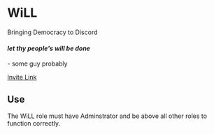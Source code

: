 # WiLL
 Bringing Democracy to Discord

#### *let thy people's will be done*  
 \- some guy probably

[Invite Link](https://discord.com/oauth2/authorize?client_id=794073147288190981&permissions=8&scope=bot)

## Use
The WiLL role must have Adminstrator and be above all other roles to function correctly. 
